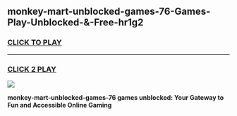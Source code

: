 
## monkey-mart-unblocked-games-76-Games-Play-Unblocked-&-Free-hr1g2
<h3>
<a href="https://premium76.site?title=monkey-mart-unblocked-games-76&ref=24A">CLICK TO PLAY</a></h3>
<hr>

<h3>
<a href="https://premium76.site?title=monkey-mart-unblocked-games-76&ref=24A">CLICK 2 PLAY</a>
  
</h3>

<a href="https://premium76.site?title=monkey-mart-unblocked-games-76&ref=24A"><img src="https://clearcache.store/games.png"></a>


**monkey-mart-unblocked-games-76 games unblocked: Your Gateway to Fun and Accessible Online Gaming**
